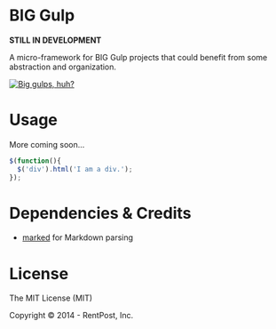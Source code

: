 BIG Gulp
========

**STILL IN DEVELOPMENT**

A micro-framework for BIG Gulp projects that could benefit from some abstraction and organization.

[![Big gulps, huh?](http://www.dumbcountdown.com/uploads/3/2/0/5/32055191/7859786_orig.jpg)](https://youtu.be/N_j5tDuakKU)


Usage
========
More coming soon...

```javascript
$(function(){
  $('div').html('I am a div.');
});
```


Dependencies & Credits
========

 * [marked](https://github.com/chjj) for Markdown parsing
 

License
========
The MIT License (MIT)

Copyright &copy; 2014 - RentPost, Inc.